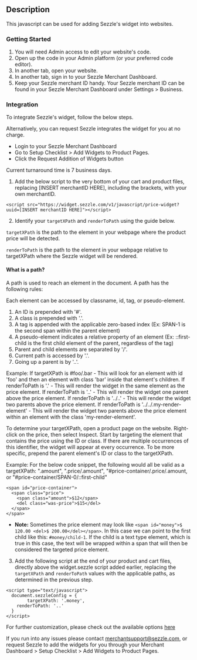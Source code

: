 
## Description
This javascript can be used for adding Sezzle's widget into websites.

### Getting Started

1. You will need Admin access to edit your website's code.
2. Open up the code in your Admin platform (or your preferred code editor).
3. In another tab, open your website.
4. In another tab, sign in to your Sezzle Merchant Dashboard.
5. Keep your Sezzle merchant ID handy. Your Sezzle merchant ID can be found in your Sezzle Merchant Dashboard under Settings > Business.

### Integration
To integrate Sezzle's widget, follow the below steps. 

Alternatively, you can request Sezzle integrates the widget for you at no charge.
  * Login to your Sezzle Merchant Dashboard
  * Go to Setup Checklist > Add Widgets to Product Pages. 
  * Click the Request Addition of Widgets button

Current turnaround time is 7 business days.

1. Add the below script to the very bottom of your cart and product files, replacing [INSERT merchantID HERE], including the brackets, with your own merchantID.

```
<script src="https://widget.sezzle.com/v1/javascript/price-widget?uuid=[INSERT merchantID HERE]"></script>
```

2. Identify your `targetXPath` and `renderToPath` using the guide below.

`targetXPath` is the path to the element in your webpage where the product price will be detected.

`renderToPath` is the path to the element in your webpage relative to targetXPath where the Sezzle widget will be rendered.

#### What is a path?
A path is used to reach an element in the document. A path has the following rules:

Each element can be accessed by classname, id, tag, or pseudo-element.
1. An ID is prepended with '#'.
2. A class is prepended with '.'.
3. A tag is appended with the applicable zero-based index (Ex: SPAN-1 is the second span within the parent element)
4. A pseudo-element indicates a relative property of an element (Ex: ::first-child is the first child element of the parent, regardless of the tag)
5. Parent and child elements are separated by '/'.
6. Current path is accessed by '.'.
7. Going up a parent is by '..'.

Example:
If targetXPath is #foo/.bar - This will look for an element with id 'foo' and then an element with class 'bar' inside that element's children.
If renderToPath is '.' - This will render the widget in the same element as the price element.
If renderToPath is '..' - This will render the widget one parent above the price element.
If renderToPath is '../..' - This will render the widget two parents above the price element.
If renderToPath is '../../.my-render-element' - This will render the widget two parents above the price element within an element with the class 'my-render-element'. 

To determine your targetXPath, open a product page on the website. Right-click on the price, then select Inspect. Start by targeting the element that contains the price using the ID or class. If there are multiple occurrences of this identifier, the widget will appear at every occurrence. To be more specific, prepend the parent element's ID or class to the targetXPath.

Example: For the below code snippet, the following would all be valid as a targetXPath: ".amount", ".price/.amount", "#price-container/.price/.amount, or "#price-container/SPAN-0/::first-child"

```
<span id="price-container">
  <span class="price">
    <span class="amount">$12</span>
    <del class="was-price">$15</del>
  </span>
</span>
```

* **Note:** Sometimes the price element may look like `<span id="money">$ 120.00 <del>$ 200.00</del></span>`. In this case we can point to the first child like this: `#money/child-1`. If the child is a text type element, which is true in this case, the text will be wrapped within a span that will then be considered the targeted price element. 

3. Add the following script at the end of your product and cart files, directly above the widget.sezzle script added earlier, replacing the `targetXPath` and `renderToPath` values with the applicable paths, as determined in the previous step.

```
<script type="text/javascript">
  document.sezzleConfig = {
		targetXPath: '.money',
    renderToPath: '..'
  }
</script>
```

For further customization, please check out the available options [here](/widget-options.md)

If you run into any issues please contact merchantsupport@sezzle.com, or request Sezzle to add the widgets for you through your Merchant Dashboard > Setup Checklist > Add Widgets to Product Pages.